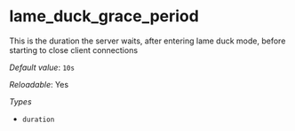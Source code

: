 # lame_duck_grace_period

This is the duration the server waits, after entering
lame duck mode, before starting to close client connections

*Default value*: `10s`

*Reloadable*: Yes

*Types*

- `duration`


